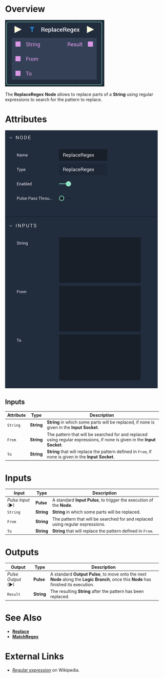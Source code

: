 # Overview

![The ReplaceRegex Node.](../../.gitbook/assets/replaceregexnode.png)

The **ReplaceRegex** **Node** allows to replace parts of a **String** using regular expressions to search for the pattern to replace. 

# Attributes

![The ReplaceRegex Node Attributes.](../../.gitbook/assets/replaceregexattributes.png)

## Inputs

|Attribute|Type|Description|
|---|---|---|
| `String` | **String** | **String** in which some parts will be replaced, if none is given in the **Input Socket**. |
| `From` | **String** | The pattern that will be searched for and replaced using regular expressions, if none is given in the **Input Socket**. |
| `To` | **String** | **String** that will replace the pattern defined in `From`, if none is given in the **Input Socket**. |

# Inputs

|Input|Type|Description|
|---|---|---|
|*Pulse Input* (►)|**Pulse**|A standard **Input Pulse**, to trigger the execution of the **Node**.|
| `String` | **String** | **String** in which some parts will be replaced. |
| `From` | **String** | The pattern that will be searched for and replaced using regular expressions. |
| `To` | **String** | **String** that will replace the pattern defined in `From`. |

# Outputs

|Output|Type|Description|
|---|---|---|
|*Pulse Output* (►)|**Pulse**|A standard **Output Pulse**, to move onto the next **Node** along the **Logic Branch**, once this **Node** has finished its execution.|
| `Result` | **String** | The resulting **String** after the pattern has been replaced. |

# See Also

* [**Replace**](replace.md)
* [**MatchRegex**](match-regex.md)

# External Links

* [*Regular expression*](https://en.wikipedia.org/wiki/Regular_expression) on Wikipedia.

